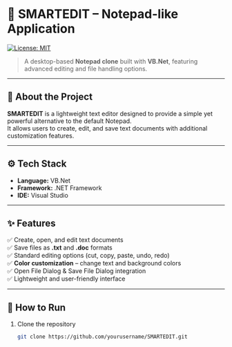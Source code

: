 # 📝 SMARTEDIT – Notepad-like Application
[![License: MIT](https://img.shields.io/badge/License-MIT-green.svg)](LICENSE)
> A desktop-based **Notepad clone** built with **VB.Net**, featuring advanced editing and file handling options.  

---

## 📖 About the Project
**SMARTEDIT** is a lightweight text editor designed to provide a simple yet powerful alternative to the default Notepad.  
It allows users to create, edit, and save text documents with additional customization features.

---

## ⚙️ Tech Stack
- **Language:** VB.Net  
- **Framework:** .NET Framework  
- **IDE:** Visual Studio  

---

## ✨ Features
✅ Create, open, and edit text documents  
✅ Save files as **.txt** and **.doc** formats  
✅ Standard editing options (cut, copy, paste, undo, redo)  
✅ **Color customization** – change text and background colors  
✅ Open File Dialog & Save File Dialog integration  
✅ Lightweight and user-friendly interface  

---

## 🚀 How to Run
1. Clone the repository  
   ```bash
   git clone https://github.com/yourusername/SMARTEDIT.git
